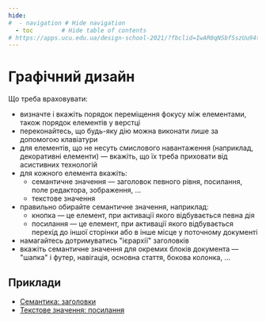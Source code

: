 ```yaml
---
hide:
#  - navigation # Hide navigation
  - toc        # Hide table of contents
# https://apps.ucu.edu.ua/design-school-2021/?fbclid=IwAR0qNSbfSszUu94tNZUZhIXYiHROlDD-S0g7FUrFwrzgfita0iv4GS2BOGU
---
```

# Графічний дизайн

Що треба враховувати:

- визначте і вкажіть порядок переміщення фокусу між елементами, також порядок елементів у верстці
- переконайтесь, що будь-яку дію можна виконати лише за допомогою клавіатури
- для елементів, що не несуть смислового навантаження (наприклад, декоративні елементи) — вкажіть, що їх треба приховати від асистивних технологій
- для кожного елемента вкажіть:
	- семантичне значення — заголовок певного рівня, посилання, поле редактора, зображення, ...
	- текстове значення
- правильно обирайте семантичне значення, наприклад:
	- кнопка — це елемент, при активації якого відбувається певна дія
	- посилання — це елемент, при активації якого відбувається перехід до іншої сторінки або в інше місце у поточному документі
- намагайтесь дотримуватись "ієрархії" заголовків
- вкажіть семантичне значення для окремих блоків документа — "шапка" і футер, навігація, основна стаття, бокова колонка, ...



## Приклади

- [Семантика: заголовки](example_headers.html)
- [Текстове значення: посилання](example_read_more.html)